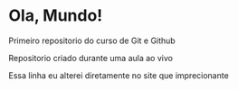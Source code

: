 # Ola, Mundo!
 Primeiro repositorio do curso de Git e Github

 Repositorio criado durante uma aula ao vivo
 
 Essa linha eu alterei diretamente no site que imprecionante
